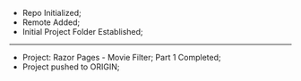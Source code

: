 -   Repo Initialized;
-   Remote Added;
-   Initial Project Folder Established;

---

-   Project: Razor Pages - Movie Filter; Part 1 Completed;
-   Project pushed to ORIGIN;
